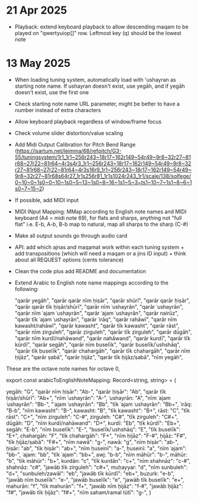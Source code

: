 
 # 21 Apr 2025

 - Playback: extend keyboard playback to allow descending maqam to be played on "qwertyuiop[]" row. Leftmost key (q) should be the lowest note


# 13 May 2025
- When loading tuning system, automatically load with 'ushayran as starting note name. If ushayran doesn't exist, use yegāh, and if yegāh doesn't exist, use the first one
- Check starting note name URL parameter, might be better to have a number instead of extra characters
- Allow keyboard playback regardless of window/frame focus
- Check volume slider distortion/value scaling
- Add Midi Output Calibration for Pitch Bend Range (https://isartum.net/leimma/68/refpitch/G3-55/tuningsystem/1r1_1r1~256r243~18r17~162r149~54r49~9r8~32r27~81r68~27r22~81r64~4r3s4r3_1r1~256r243~18r17~162r149~54r49~9r8~32r27~81r68~27r22~81r64~4r3s16r9_1r1~256r243~18r17~162r149~54r49~9r8~32r27~81r68s64r27_1r1s256r81_1r1s1024r243_1r1/scale/138/solfege/0~10~0~1s0~0~10~1s0~5~13~1s0~8~16~1s1~5~3~ts1~10~7~1s1~8~6~1s0~7~15~2)
- If possible, add MIDI input
- MIDI INput Mapping: MMap according to English note names and MIDI keyboard (A4 = midi note 69), for flats and sharps, anything not "full flat" i.e. E-b, A-b, B-b map to natural, map all sharps to the sharp (C-#)
- Make all output sounds go through audio card
- API: add which ajnas and maqamat work within each tuning system + add transpositions (which will need a maqam or a jins ID input) + think about all REQUEST options (cents tolerance)
- Clean the code plus add README and documentation
- Extend Arabic to English note name mappings according to the following:

  "qarār yegāh",
  "qarār qarār nīm ḥiṣār",
  "qarār shūrī",
  "qarār qarār ḥiṣār",
  "qarār qarār tīk ḥiṣār/shūrī",
  "qarār nīm ʿushayrān",
  "qarār ʿushayrān",
  "qarār nīm ʿajam ʿushayrān",
  "qarār ʿajam ʿushayrān",
  "qarār nairūz",
  "qarār tīk ʿajam ʿushayrān",
  "qarār ʿirāq",
  "qarār rahāwī",
  "qarār nīm kawasht/rahāwī",
  "qarār kawasht",
  "qarār tīk kawasht",
  "qarār rāst",
  "qarār nīm zirguleh",
  "qarār zirguleh",
  "qarār tīk zirguleh",
  "qarār dūgāh",
  "qarār nīm kurdī/nahāwand",
  "qarār nahāwand",
  "qarār kurdī",
  "qarār tīk kūrdī",
  "qarār segāh",
  "qarār nīm buselīk",
  "qarār buselīk/ʿushshāq",
  "qarār tīk buselīk",
  "qarār chahargāh",
  "qarār tīk chahargāh",
  "qarār nīm ḥijāz",
  "qarār ṣabā",
  "qarār ḥijāz",
  "qarār tīk ḥijāz/ṣabā",
  "nīm yegāh",	


These are the octave note names for octave 0,

export const arabicToEnglishNoteMapping: Record<string, string> = {
  
  
  yegāh: "G",
  "qarār nīm ḥiṣār": "Ab-",
  "qarār ḥiṣār": "Ab",
  "qarār tīk ḥiṣār/shūrī": "Ab+",
  "nīm ʿushayrān": "A-",
  ʿushayrān: "A",
  "nīm ʿajam ʿushayrān": "Bb-",
  "ʿajam ʿushayrān": "Bb",
  "tīk ʿajam ʿushayrān": "Bb+",
  ʿirāq: "B-b",
  "nīm kawasht": "B-",
  kawasht: "B",
  "tīk kawasht": "B+",
  rāst: "C",
  "tīk rāst": "C+",
  "nīm zirguleh": "C-#",
  zirguleh: "C#",
  "tīk zirguleh": "C#+",
  dūgāh: "D",
  "nīm kurdī/nahāwand": "D+",
  kurdī: "Eb",
  "tīk kūrdī": "Eb+",
  segāh: "E-b",
  "nīm buselīk": "E-",
  "buselīk/ʿushshāq": "E",
  "tīk buselīk": "E+",
  chahargāh: "F",
  "tīk chahargāh": "F+",
  "nīm ḥijāz": "F-#",
  ḥijāz: "F#",
  "tīk ḥijāz/ṣabā": "F#+",
  "nīm nawā": "g-",
  nawā: "g",
  "nīm ḥiṣār": "ab-",
  ḥiṣār: "ab",
  "tīk ḥiṣār": "ab+",
  "nīm ḥuseinī": "a-",
  ḥuseinī: "a",
  "nīm ʿajam": "bb-",
  ʿajam: "bb",
  "tīk ʿajam": "bb+",
  awj: "b-b",
  "nīm māhūr": "b-",
  māhūr: "b",
  "tīk māhūr": "b+",
  kurdān: "c",
  "tīk kurdān": "c+",
  "nīm shahnāz": "c-#",
  shahnāz: "c#",
  "jawāb tīk zirguleh": "c#+",
  muḥayyar: "d",
  "nīm sunbuleh": "d+",
  "sunbuleh/zawāl": "eb",
  "jawāb tīk kūrdī": "eb+",
  buzurk: "e-b",
  "jawāb nīm buselīk": "e-",
  "jawāb buselīk": "e",
  "jawāb tīk buselīk": "e+",
  mahurān: "f",
  "tīk mahurān": "f+",
  "jawāb nīm ḥijāz": "f-#",
  "jawāb ḥijāz": "f#",
  "jawāb tīk ḥijāz": "f#+",
  "nīm saham/ramal tūtī": "g-",
}

